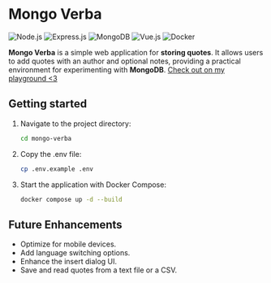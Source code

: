 # Mongo Verba

![Node.js](https://img.shields.io/badge/Node.js-339933?style=for-the-badge&logo=nodedotjs&logoColor=white)
![Express.js](https://img.shields.io/badge/Express.js-000000?style=for-the-badge&logo=express&logoColor=white)
![MongoDB](https://img.shields.io/badge/MongoDB-47A248?style=for-the-badge&logo=mongodb&logoColor=white)
![Vue.js](https://img.shields.io/badge/Vue.js-4FC08D?style=for-the-badge&logo=vuedotjs&logoColor=white)
![Docker](https://img.shields.io/badge/Docker-2496ED?style=for-the-badge&logo=docker&logoColor=white)

**Mongo Verba** is a simple web application for **storing quotes**. It allows users to add quotes with an author and optional notes, providing a practical environment for experimenting with **MongoDB**. [Check out on my playground <3](https://rexwithluv.dev/mongo-verba)

## Getting started

1. Navigate to the project directory:

    ```bash
    cd mongo-verba
    ```

2. Copy the .env file:

    ```bash
    cp .env.example .env
    ```

3. Start the application with Docker Compose:

    ```bash
    docker compose up -d --build
    ```

## Future Enhancements

- Optimize for mobile devices.
- Add language switching options.
- Enhance the insert dialog UI.
- Save and read quotes from a text file or a CSV.
